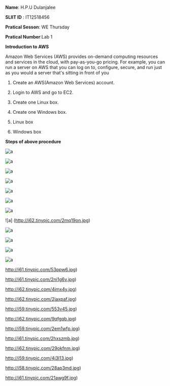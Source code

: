 **Name**: H.P.U Dulanjalee

**SLIIT ID** : IT12518456

**Pratical Sesson**: WE Thursday

**Pratical Number**:Lab 1


 **Introduction to AWS**
 
 Amazon Web Services (AWS) provides on-demand computing resources and services in the cloud, with pay-as-you-go pricing. For example, you can run a server on AWS that you can log on to, configure, secure, and run just as you would a server that's sitting in front of you
 


1.	Create an AWS(Amazon Web Services) account.

2.	Login to AWS and go to EC2.

3.	Create one Linux box.

4.	Create one Windows box.

5.	Linux box

6.  Windows box

 **Steps of above procedure** 
 
![a](http://i61.tinypic.com/2gw83ra.jpg)


![a](http://i58.tinypic.com/21osrk2.jpg)
 

 
 
 
![a](http://i61.tinypic.com/2gw83ra.jpg)
 
 
 ![a](http://i58.tinypic.com/21osrk2.jpg)
 
 ![a](http://i62.tinypic.com/ojkzt0.jpg)
 
![a](http://i61.tinypic.com/wcjsxw.jpg)
 
 ![a](http://i59.tinypic.com/2zgunvr.jpg)
 
![a] (http://i62.tinypic.com/2mq19on.jpg)
 
 ![a](http://i60.tinypic.com/289l8nm.jpg)
 
 ![a](http://i60.tinypic.com/m8e6g1.jpg)
 
 ![a](http://i62.tinypic.com/2njf1wl.jpg)
 
 ![a](http://i62.tinypic.com/33li1cw.jpg)
 
 http://i61.tinypic.com/53ppw6.jpg)
 
 http://i61.tinypic.com/2ni1g6v.jpg)
 
 http://i62.tinypic.com/4imx4y.jpg)
 
 http://i62.tinypic.com/2jaxpaf.jpg)
 
 http://i59.tinypic.com/553v45.jpg)
 
 http://i62.tinypic.com/9qfgqb.jpg)
 
 http://i59.tinypic.com/2em1wfp.jpg)
 
 http://i61.tinypic.com/2hxszmb.jpg)
 
 http://i62.tinypic.com/29okfnm.jpg)
 
 http://i59.tinypic.com/4j3l13.jpg)
 
 http://i58.tinypic.com/28ap3md.jpg)
 
 http://i61.tinypic.com/21awg9f.jpg)
 
 
 




